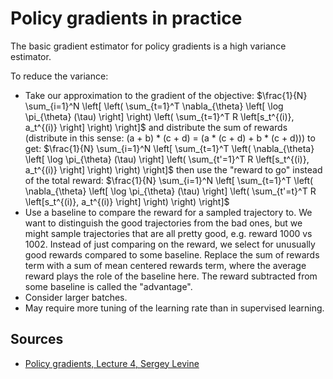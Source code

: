 # Policy gradients in practice

The basic gradient estimator for policy gradients is a high variance estimator.

To reduce the variance:

* Take our approximation to the gradient of the objective: $\frac{1}{N} \sum_{i=1}^N \left[ \left( \sum_{t=1}^T \nabla_{\theta} \left[ \log \pi_{\theta} (\tau) \right] \right) \left( \sum_{t=1}^T R \left[s_t^{(i)}, a_t^{(i)} \right] \right)  \right]$ and distribute the sum of rewards (distribute in this sense: (a + b) * (c + d) = (a * (c + d) + b * (c + d))) to get: $\frac{1}{N} \sum_{i=1}^N \left[ \sum_{t=1}^T \left( \nabla_{\theta} \left[ \log \pi_{\theta} (\tau) \right] \left( \sum_{t'=1}^T R \left[s_t^{(i)}, a_t^{(i)} \right] \right) \right)  \right]$ then use the "reward to go" instead of the total reward: $\frac{1}{N} \sum_{i=1}^N \left[ \sum_{t=1}^T \left( \nabla_{\theta} \left[ \log \pi_{\theta} (\tau) \right] \left( \sum_{t'=t}^T R \left[s_t^{(i)}, a_t^{(i)} \right] \right) \right)  \right]$
* Use a baseline to compare the reward for a sampled trajectory to. We want to distinguish the good trajectories from the bad ones, but we might sample trajectories that are all pretty good, e.g. reward 1000 vs 1002. Instead of just comparing on the reward, we select for unusually good rewards compared to some baseline. Replace the sum of rewards term with a sum of mean centered rewards term, where the average reward plays the role of the baseline here. The reward subtracted from some baseline is called the "advantage".
* Consider larger batches.
* May require more tuning of the learning rate than in supervised learning.

## Sources

* [Policy gradients, Lecture 4, Sergey Levine](http://rll.berkeley.edu/deeprlcourse/f17docs/lecture_4_policy_gradient.pdf)

